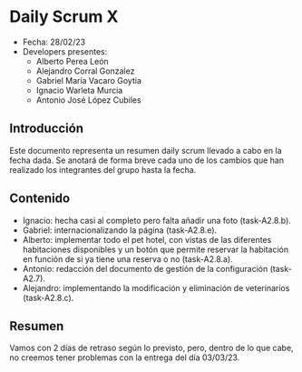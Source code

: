 # Daily Scrum X
- Fecha: 28/02/23
- Developers presentes:
    - Alberto Perea León
    - Alejandro Corral Gonzalez
    - Gabriel María Vacaro Goytia
    - Ignacio Warleta Murcia
    - Antonio José López Cubiles


## Introducción
Este documento representa un resumen daily scrum llevado a cabo en la fecha dada. Se anotará de forma breve cada uno de los cambios que han realizado los integrantes del grupo hasta la fecha.

## Contenido

- Ignacio: hecha casi al completo pero falta añadir una foto (task-A2.8.b).
- Gabriel: internacionalizando la página (task-A2.8.e).
- Alberto: implementar todo el pet hotel, con vistas de las diferentes habitaciones disponibles y un botón que permite reservar la habitación en función de si ya tiene una reserva o no (task-A2.8.a).
- Antonio: redacción del documento de gestión de la configuración (task-A2.7).
- Alejandro: implementando la modificación y eliminación de veterinarios (task-A2.8.c).

## Resumen

Vamos con 2 días de retraso según lo previsto, pero, dentro de lo que cabe, no creemos tener problemas con la entrega del día 03/03/23.